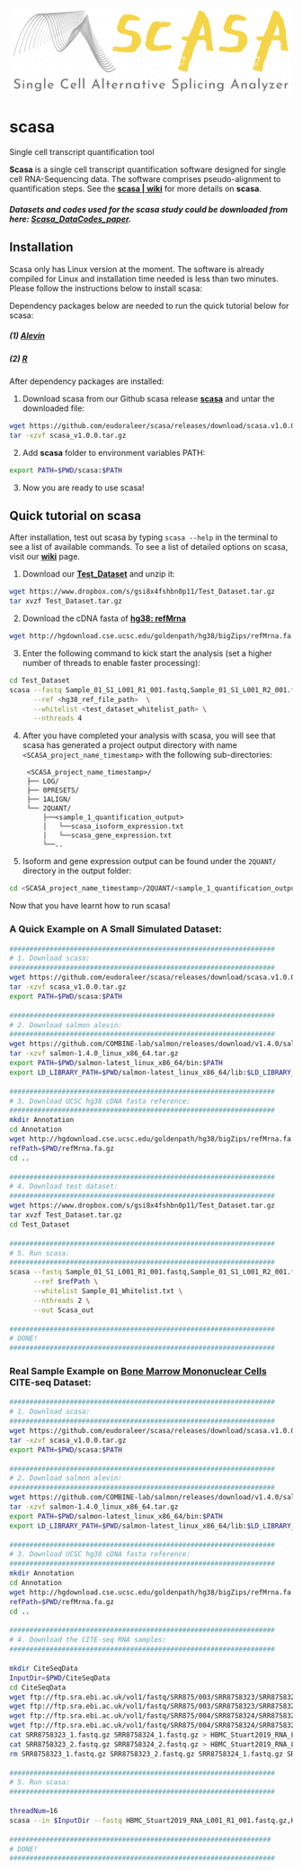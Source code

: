 <img alt="scasa logo" src="https://github.com/eudoraleer/scasa/blob/main/doc/SCASA_LOGO.png">

# scasa
Single cell transcript quantification tool

__Scasa__ is a single cell transcript quantification software designed for single cell RNA-Sequencing data. The software comprises pseudo-alignment to quantification steps. See the [__scasa &#124; wiki__](https://github.com/eudoraleer/scasa/wiki) for more details on __scasa__.

##### Datasets and codes used for the __scasa__ study could be downloaded from here: [__Scasa_DataCodes_paper__](https://www.dropbox.com/sh/9tsupgd05pqnif6/AAAzAsmASpdvrxWrPU2lX4Vta?dl=0).

## Installation

Scasa only has Linux version at the moment. The software is already compiled for Linux and installation time needed is less than two minutes. Please follow the instructions below to install scasa:

Dependency packages below are needed to run the quick tutorial below for scasa:

##### (1) [__Alevin__](https://salmon.readthedocs.io/en/latest/alevin.html)

##### (2) [__R__](https://www.r-project.org)

After dependency packages are installed:

1. Download scasa from our Github scasa release  [__scasa__](https://github.com/eudoraleer/scasa/releases/tag/scasa.v1.0.0) and untar the downloaded file:
```sh
wget https://github.com/eudoraleer/scasa/releases/download/scasa.v1.0.0/scasa_v1.0.0.tar.gz
tar -xzvf scasa_v1.0.0.tar.gz
```

2. Add __scasa__ folder to environment variables PATH:
```sh
export PATH=$PWD/scasa:$PATH
```

3. Now you are ready to use scasa!

## Quick tutorial on scasa

After installation, test out scasa by typing  `scasa --help`  in the terminal to see a list of available commands. To see a list of detailed options on scasa, visit our [__wiki__](https://github.com/eudoraleer/scasa/wiki) page.

1. Download our [__Test_Dataset__](https://www.dropbox.com/s/gsi8x4fshbn0p11/Test_Dataset.tar.gz) and unzip it:
```sh
wget https://www.dropbox.com/s/gsi8x4fshbn0p11/Test_Dataset.tar.gz
tar xvzf Test_Dataset.tar.gz              
```

2. Download the cDNA fasta of [__hg38: refMrna__](http://hgdownload.cse.ucsc.edu/goldenpath/hg38/bigZips/)
```sh
wget http://hgdownload.cse.ucsc.edu/goldenpath/hg38/bigZips/refMrna.fa.gz
```

3. Enter the following command to kick start the analysis (set a higher number of threads to enable faster processing):
```sh
cd Test_Dataset
scasa --fastq Sample_01_S1_L001_R1_001.fastq,Sample_01_S1_L001_R2_001.fastq \
      --ref <hg38_ref_file_path>  \
      --whitelist <test_dataset_whitelist_path> \
      --nthreads 4
```
4. After you have completed your analysis with scasa, you will see that scasa has generated a project output directory with name `<SCASA_project_name_timestamp>` with the following sub-directories:

        <SCASA_project_name_timestamp>/
        ├── LOG/
        ├── 0PRESETS/
        ├── 1ALIGN/
        └── 2QUANT/
            ├──<sample_1_quantification_output>
            │   └──scasa_isoform_expression.txt
            │   └──scasa_gene_expression.txt
            └──..

5. Isoform and gene expression output can be found under the `2QUANT/` directory in the output folder:
```sh
cd <SCASA_project_name_timestamp>/2QUANT/<sample_1_quantification_output>/
```
Now that you have learnt how to run scasa!

### A Quick Example on A Small Simulated Dataset:
```sh
##################################################################
# 1. Download scasa:
##################################################################
wget https://github.com/eudoraleer/scasa/releases/download/scasa.v1.0.0/scasa_v1.0.0.tar.gz
tar -xzvf scasa_v1.0.0.tar.gz
export PATH=$PWD/scasa:$PATH

##################################################################
# 2. Download salmon alevin:
##################################################################
wget https://github.com/COMBINE-lab/salmon/releases/download/v1.4.0/salmon-1.4.0_linux_x86_64.tar.gz
tar -xzvf salmon-1.4.0_linux_x86_64.tar.gz
export PATH=$PWD/salmon-latest_linux_x86_64/bin:$PATH
export LD_LIBRARY_PATH=$PWD/salmon-latest_linux_x86_64/lib:$LD_LIBRARY_PATH

##################################################################
# 3. Download UCSC hg38 cDNA fasta reference:
##################################################################
mkdir Annotation
cd Annotation
wget http://hgdownload.cse.ucsc.edu/goldenpath/hg38/bigZips/refMrna.fa.gz
refPath=$PWD/refMrna.fa.gz
cd ..

##################################################################
# 4. Download test dataset:
##################################################################
wget https://www.dropbox.com/s/gsi8x4fshbn0p11/Test_Dataset.tar.gz
tar xvzf Test_Dataset.tar.gz
cd Test_Dataset

##################################################################
# 5. Run scasa:
##################################################################
scasa --fastq Sample_01_S1_L001_R1_001.fastq,Sample_01_S1_L001_R2_001.fastq \
      --ref $refPath \
      --whitelist Sample_01_Whitelist.txt \
      --nthreads 2 \
      --out Scasa_out
      
##################################################################
# DONE!
##################################################################

```
### Real Sample Example on [__Bone Marrow Mononuclear Cells__](https://www.ebi.ac.uk/ena/browser/view/PRJNA528319) CITE-seq Dataset:
```sh
##################################################################
# 1. Download scasa:
##################################################################
wget https://github.com/eudoraleer/scasa/releases/download/scasa.v1.0.0/scasa_v1.0.0.tar.gz
tar -xzvf scasa_v1.0.0.tar.gz
export PATH=$PWD/scasa:$PATH

##################################################################
# 2. Download salmon alevin:
##################################################################
wget https://github.com/COMBINE-lab/salmon/releases/download/v1.4.0/salmon-1.4.0_linux_x86_64.tar.gz
tar -xzvf salmon-1.4.0_linux_x86_64.tar.gz
export PATH=$PWD/salmon-latest_linux_x86_64/bin:$PATH
export LD_LIBRARY_PATH=$PWD/salmon-latest_linux_x86_64/lib:$LD_LIBRARY_PATH

##################################################################
# 3. Download UCSC hg38 cDNA fasta reference:
##################################################################
mkdir Annotation
cd Annotation
wget http://hgdownload.cse.ucsc.edu/goldenpath/hg38/bigZips/refMrna.fa.gz
refPath=$PWD/refMrna.fa.gz
cd ..

##################################################################
# 4. Download the CITE-seq RNA samples:
##################################################################

mkdir CiteSeqData
InputDir=$PWD/CiteSeqData
cd CiteSeqData
wget ftp://ftp.sra.ebi.ac.uk/vol1/fastq/SRR875/003/SRR8758323/SRR8758323_1.fastq.gz
wget ftp://ftp.sra.ebi.ac.uk/vol1/fastq/SRR875/003/SRR8758323/SRR8758323_2.fastq.gz
wget ftp://ftp.sra.ebi.ac.uk/vol1/fastq/SRR875/004/SRR8758324/SRR8758324_1.fastq.gz
wget ftp://ftp.sra.ebi.ac.uk/vol1/fastq/SRR875/004/SRR8758324/SRR8758324_2.fastq.gz
cat SRR8758323_1.fastq.gz SRR8758324_1.fastq.gz > HBMC_Stuart2019_RNA_L001_R1_001.fastq.gz
cat SRR8758323_2.fastq.gz SRR8758324_2.fastq.gz > HBMC_Stuart2019_RNA_L001_R2_001.fastq.gz
rm SRR8758323_1.fastq.gz SRR8758323_2.fastq.gz SRR8758324_1.fastq.gz SRR8758324_2.fastq.gz

##################################################################
# 5. Run scasa:
##################################################################

threadNum=16
scasa --in $InputDir --fastq HBMC_Stuart2019_RNA_L001_R1_001.fastq.gz,HBMC_Stuart2019_RNA_L001_R2_001.fastq.gz --ref $refPath --cellthreshold 35000 --tech 10xv2 --nthreads $threadNum --out Scasa_out

#################################################################
# DONE!
##################################################################

```

